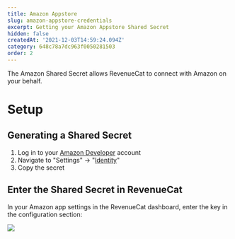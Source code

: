 ```yaml
---
title: Amazon Appstore
slug: amazon-appstore-credentials
excerpt: Getting your Amazon Appstore Shared Secret
hidden: false
createdAt: '2021-12-03T14:59:24.094Z'
category: 648c78a7dc963f0050281503
order: 2
---
```

The Amazon Shared Secret allows RevenueCat to connect with Amazon on your behalf. 

# Setup

## Generating a Shared Secret

1. Log in to your [Amazon Developer](https://developer.amazon.com/) account
2. Navigate to "Settings" -> "[Identity](https://developer.amazon.com/settings/console/sdk/shared-key)"
3. Copy the secret

## Enter the Shared Secret in RevenueCat

In your Amazon app settings in the RevenueCat dashboard, enter the key in the configuration section:

![](https://files.readme.io/57d36db-app.revenuecat.com_projects_85ff18c7_apps_appefe5647c50_1.png)